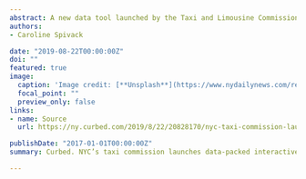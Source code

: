 ```yaml
---
abstract: A new data tool launched by the Taxi and Limousine Commission Thursday paints a stark portrait of where New York City’s once reigning yellow cabs suffered dramatic ridership losses to app-based companies like Uber and Lyft in recent years.
authors:
- Caroline Spivack

date: "2019-08-22T00:00:00Z"
doi: ""
featured: true
image:
  caption: 'Image credit: [**Unsplash**](https://www.nydailynews.com/resizer/pO2Ypyza2vp84nC9hf5VOTPRjYs=/1400x0/top/arc-anglerfish-arc2-prod-tronc.s3.amazonaws.com/public/6LWXT6PQ35FSFJ4GKKDTLDMQSA.jpg)'
  focal_point: ""
  preview_only: false
links:
- name: Source
  url: https://ny.curbed.com/2019/8/22/20828170/nyc-taxi-commission-launches-interactive-data-tool

publishDate: "2017-01-01T00:00:00Z"
summary: Curbed. NYC’s taxi commission launches data-packed interactive tool.

---
```


